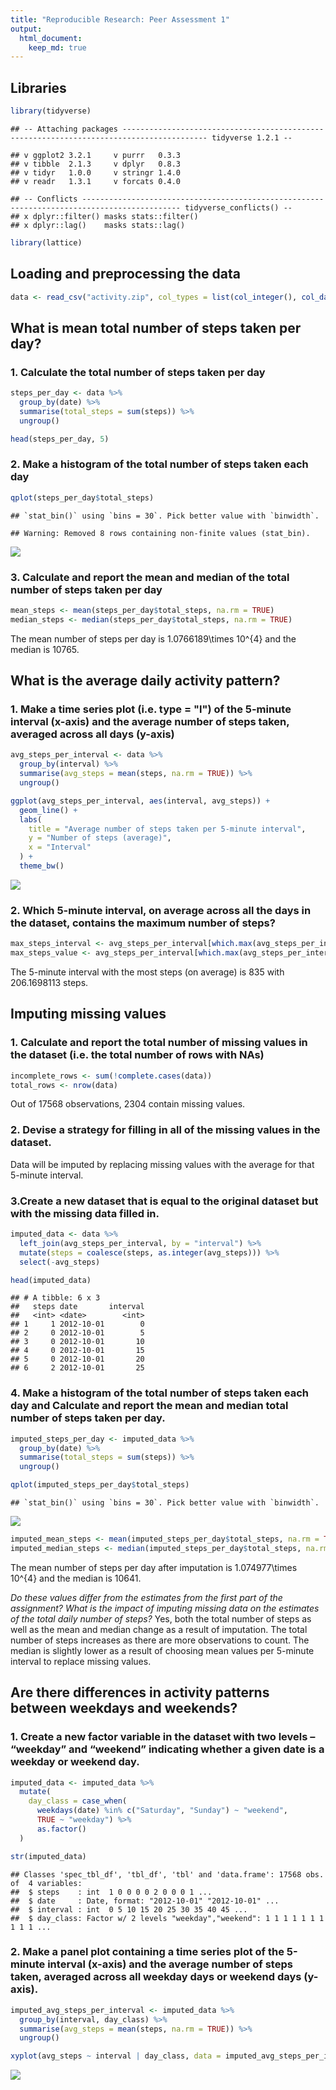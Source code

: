 ```yaml
---
title: "Reproducible Research: Peer Assessment 1"
output: 
  html_document:
    keep_md: true
---
```


## Libraries

```r
library(tidyverse)
```

```
## -- Attaching packages ----------------------------------------------------------------------------------------- tidyverse 1.2.1 --
```

```
## v ggplot2 3.2.1     v purrr   0.3.3
## v tibble  2.1.3     v dplyr   0.8.3
## v tidyr   1.0.0     v stringr 1.4.0
## v readr   1.3.1     v forcats 0.4.0
```

```
## -- Conflicts -------------------------------------------------------------------------------------------- tidyverse_conflicts() --
## x dplyr::filter() masks stats::filter()
## x dplyr::lag()    masks stats::lag()
```

```r
library(lattice)
```


## Loading and preprocessing the data

```r
data <- read_csv("activity.zip", col_types = list(col_integer(), col_date(), col_integer()))
```

## What is mean total number of steps taken per day?

### 1. Calculate the total number of steps taken per day

```r
steps_per_day <- data %>%
  group_by(date) %>%
  summarise(total_steps = sum(steps)) %>%
  ungroup()

head(steps_per_day, 5)
```
### 2. Make a histogram of the total number of steps taken each day

```r
qplot(steps_per_day$total_steps)
```

```
## `stat_bin()` using `bins = 30`. Pick better value with `binwidth`.
```

```
## Warning: Removed 8 rows containing non-finite values (stat_bin).
```

![](PA1_template_files/figure-html/unnamed-chunk-4-1.png)<!-- -->

### 3. Calculate and report the mean and median of the total number of steps taken per day

```r
mean_steps <- mean(steps_per_day$total_steps, na.rm = TRUE)
median_steps <- median(steps_per_day$total_steps, na.rm = TRUE)
```

The mean number of steps per day is 1.0766189\times 10^{4} and the median is 10765.

## What is the average daily activity pattern?

### 1. Make a time series plot (i.e. type = "l") of the 5-minute interval (x-axis) and the average number of steps taken, averaged across all days (y-axis)

```r
avg_steps_per_interval <- data %>%
  group_by(interval) %>%
  summarise(avg_steps = mean(steps, na.rm = TRUE)) %>%
  ungroup()

ggplot(avg_steps_per_interval, aes(interval, avg_steps)) +
  geom_line() +
  labs(
    title = "Average number of steps taken per 5-minute interval",
    y = "Number of steps (average)",
    x = "Interval"
  ) +
  theme_bw()
```

![](PA1_template_files/figure-html/unnamed-chunk-6-1.png)<!-- -->

### 2. Which 5-minute interval, on average across all the days in the dataset, contains the maximum number of steps?

```r
max_steps_interval <- avg_steps_per_interval[which.max(avg_steps_per_interval$avg_steps), 1]
max_steps_value <- avg_steps_per_interval[which.max(avg_steps_per_interval$avg_steps), 2]
```

The 5-minute interval with the most steps (on average) is 835 with 206.1698113 steps.


## Imputing missing values
### 1. Calculate and report the total number of missing values in the dataset (i.e. the total number of rows with NAs)

```r
incomplete_rows <- sum(!complete.cases(data))
total_rows <- nrow(data)
```
Out of 17568 observations, 2304 contain missing values.

### 2. Devise a strategy for filling in all of the missing values in the dataset.
Data will be imputed by replacing missing values with the average for that 5-minute interval.

### 3.Create a new dataset that is equal to the original dataset but with the missing data filled in.

```r
imputed_data <- data %>%
  left_join(avg_steps_per_interval, by = "interval") %>%
  mutate(steps = coalesce(steps, as.integer(avg_steps))) %>%
  select(-avg_steps)

head(imputed_data)
```

```
## # A tibble: 6 x 3
##   steps date       interval
##   <int> <date>        <int>
## 1     1 2012-10-01        0
## 2     0 2012-10-01        5
## 3     0 2012-10-01       10
## 4     0 2012-10-01       15
## 5     0 2012-10-01       20
## 6     2 2012-10-01       25
```

### 4. Make a histogram of the total number of steps taken each day and Calculate and report the mean and median total number of steps taken per day. 

```r
imputed_steps_per_day <- imputed_data %>%
  group_by(date) %>%
  summarise(total_steps = sum(steps)) %>%
  ungroup()

qplot(imputed_steps_per_day$total_steps)
```

```
## `stat_bin()` using `bins = 30`. Pick better value with `binwidth`.
```

![](PA1_template_files/figure-html/unnamed-chunk-10-1.png)<!-- -->

```r
imputed_mean_steps <- mean(imputed_steps_per_day$total_steps, na.rm = TRUE)
imputed_median_steps <- median(imputed_steps_per_day$total_steps, na.rm = TRUE)
```

The mean number of steps per day after imputation is 1.074977\times 10^{4} and the median is 10641.

*Do these values differ from the estimates from the first part of the assignment? What is the impact of imputing missing data on the estimates of the total daily number of steps?*
Yes, both the total number of steps as well as the mean and median change as a result of imputation. The total number of steps increases as there are more observations to count. The median is slightly lower as a result of choosing mean values per 5-minute interval to replace missing values.

## Are there differences in activity patterns between weekdays and weekends?

### 1. Create a new factor variable in the dataset with two levels – “weekday” and “weekend” indicating whether a given date is a weekday or weekend day.

```r
imputed_data <- imputed_data %>%
  mutate(
    day_class = case_when(
      weekdays(date) %in% c("Saturday", "Sunday") ~ "weekend",
      TRUE ~ "weekday") %>%
      as.factor()
  )

str(imputed_data)
```

```
## Classes 'spec_tbl_df', 'tbl_df', 'tbl' and 'data.frame':	17568 obs. of  4 variables:
##  $ steps    : int  1 0 0 0 0 2 0 0 0 1 ...
##  $ date     : Date, format: "2012-10-01" "2012-10-01" ...
##  $ interval : int  0 5 10 15 20 25 30 35 40 45 ...
##  $ day_class: Factor w/ 2 levels "weekday","weekend": 1 1 1 1 1 1 1 1 1 1 ...
```

### 2. Make a panel plot containing a time series plot of the 5-minute interval (x-axis) and the average number of steps taken, averaged across all weekday days or weekend days (y-axis).

```r
imputed_avg_steps_per_interval <- imputed_data %>%
  group_by(interval, day_class) %>%
  summarise(avg_steps = mean(steps, na.rm = TRUE)) %>%
  ungroup()

xyplot(avg_steps ~ interval | day_class, data = imputed_avg_steps_per_interval, type = "l", layout = c(1, 2), xlab = "Interval", ylab = "Number of steps (average)")
```

![](PA1_template_files/figure-html/unnamed-chunk-13-1.png)<!-- -->





